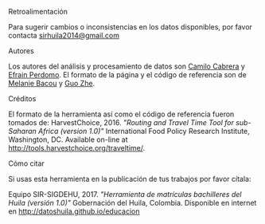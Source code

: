 <label>Retroalimentación</label>

Para sugerir cambios o inconsistencias en los datos disponibles, por favor contacta sirhuila2014@gmail.com

<label>Autores</label>

Los autores del análisis y procesamiento de datos son [Camilo Cabrera](https://www.linkedin.com/in/camilo-cabrera-21663b17/) y [Efrain Perdomo](https://www.linkedin.com/in/efrain-perdomo-cardozo-7172ab67/). El formato de la página y el código de referencia son de [Melanie Bacou](https://www.linkedin.com/in/mbacou/) y [Guo Zhe](https://www.linkedin.com/in/zhe-guo-09344360/).

<label>Créditos</label>

El formato de la herramienta así como el código de referencia fueron tomados de: HarvestChoice, 2016. *"Routing and Travel Time Tool for sub-Saharan Africa (version 1.0)"* International Food Policy Research Institute, Washington, DC. Available on-line at http://tools.harvestchoice.org/traveltime/.

<label>Cómo citar</label>

Si usas esta herramienta en la publicación de tus trabajos por favor cítala:

Equipo SIR-SIGDEHU, 2017. *"Herramienta de matrículas bachilleres del Huila (versión 1.0)"* Gobernación del Huila, Colombia. Disponible en internet en http://datoshuila.github.io/educacion
